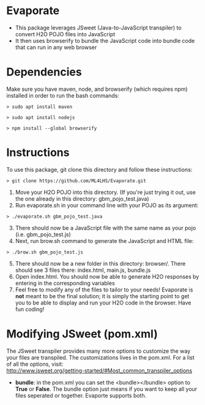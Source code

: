 # Evaporate
<ul>
<li>This package leverages JSweet (Java-to-JavaScript transpiler) to convert H2O POJO files into JavaScript </li>
<li>It then uses browserify to bundle the JavaScript code into bundle code that can run in any web browser</li>
</ul>

# Dependencies
Make sure you have maven, node, and browserify (which requires npm) installed in order to run the bash commands: 
```
> sudo apt install maven
```
```
> sudo apt install nodejs
```
```
> npm install --global browserify
```
# Instructions
To use this package, git clone this directory and follow these instructions: </br>
```
> git clone https://github.com/ML4LHS/Evaporate.git
```
1. Move your H2O POJO into this directory. (If you're just trying it out, use the one already in this directory: gbm_pojo_test.java)
2. Run evaporate.sh in your command line with your POJO as its argument: 
```
> ./evaporate.sh gbm_pojo_test.java
```
3. There should now be a JavaScript file with the same name as your pojo (i.e. gbm_pojo_test.js)
4. Next, run brow.sh command to generate the JavaScript and HTML file:
```
> ./brow.sh gbm_pojo_test.js
```
5. There should now be a new folder in this directory: browser/. There should see 3 files there: index.html, main.js, bundle.js
6. Open index.html. You should now be able to generate H2O responses by entering in the corresponding variables
7. Feel free to modify any of the files to tailor to your needs! Evaporate is <strong>not</strong> meant to be the final solution; it is simply the starting point to get you to be able to display and run your H2O code in the browser. Have fun coding!

# Modifying JSweet (pom.xml)
The JSweet transpiler provides many more options to customize the way your files are transpiled. The customizations lives in the pom.xml. For a list of all the options, visit: </br>
http://www.jsweet.org/getting-started/#Most_common_transpiler_options
<ul>
<li><strong>bundle</strong>: in the pom.xml you can set the &ltbundle>&lt/bundle> option to <strong>True</strong> or <strong>False</strong>. The bundle option just means if you want to keep all your files seperated or together. Evaporte supports both.
</ul>
